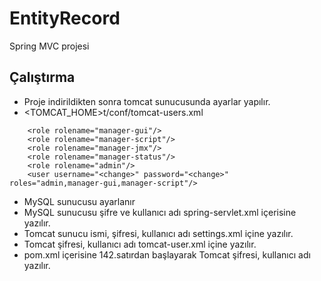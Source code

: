 # EntityRecord
Spring MVC projesi

## Çalıştırma
- Proje indirildikten sonra tomcat sunucusunda ayarlar yapılır.
- <TOMCAT_HOME>t/conf/tomcat-users.xml
```
    <role rolename="manager-gui"/>
    <role rolename="manager-script"/>
    <role rolename="manager-jmx"/>
    <role rolename="manager-status"/>
    <role rolename="admin"/>
    <user username="<change>" password="<change>" roles="admin,manager-gui,manager-script"/>
```
- MySQL sunucusu ayarlanır
- MySQL sunucusu şifre ve kullanıcı adı spring-servlet.xml içerisine yazılır.
- Tomcat sunucu ismi, şifresi, kullanıcı adı settings.xml içine yazılır.
- Tomcat şifresi, kullanıcı adı tomcat-user.xml içine yazılır.
- pom.xml içerisine 142.satırdan başlayarak Tomcat şifresi, kullanıcı adı yazılır.
